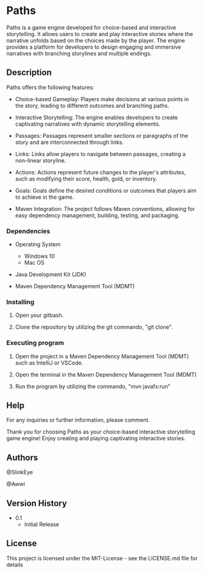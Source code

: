 # Paths

Paths is a game engine developed for choice-based and interactive storytelling. It allows users to create and play interactive stories where the narrative unfolds based on the choices made by the player. The engine provides a platform for developers to design engaging and immersive narratives with branching storylines and multiple endings.


## Description

Paths offers the following features:

- Choice-based Gameplay: Players make decisions at various points in the story, leading to different outcomes and branching paths.

- Interactive Storytelling: The engine enables developers to create captivating narratives with dynamic storytelling elements.

- Passages: Passages represent smaller sections or paragraphs of the story and are interconnected through links.

- Links: Links allow players to navigate between passages, creating a non-linear storyline.

- Actions: Actions represent future changes to the player's attributes, such as modifying their score, health, gold, or inventory.

- Goals: Goals define the desired conditions or outcomes that players aim to achieve in the game.

- Maven Integration: The project follows Maven conventions, allowing for easy dependency management, building, testing, and packaging.


### Dependencies

* Operating System
    - Windows 10
    - Mac OS

* Java Development Kit (JDK)

* Maven Dependency Management Tool (MDMT)


### Installing

1. Open your gitbash.

2. Clone the repository by utilizing the git commando, "git clone". 


### Executing program

1. Open the project in a Maven Dependency Management Tool (MDMT) such as IntelliJ or VSCode.

2. Open the terminal in the Maven Dependency Management Tool (MDMT)

3. Run the program by utilizing the commando, "mvn javafx:run"


## Help

For any inquiries or further information, please comment.

Thank you for choosing Paths as your choice-based interactive storytelling game engine! Enjoy creating and playing captivating interactive stories.


## Authors

@SlinkEye

@Awwi


## Version History

* 0.1
    * Initial Release


## License

This project is licensed under the MIT-License - see the LICENSE.md file for details
